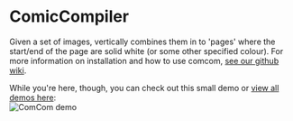 # ComicCompiler
Given a set of images, vertically combines them in to 'pages' where the start/end of the page are solid white (or some other specified colour).
For more information on installation and how to use comcom, [see our github wiki](https://github.com/bajuwa/ComicCompiler/wiki).

While you're here, though, you can check out this small demo or [view all demos here](https://github.com/bajuwa/ComicCompiler/blob/master/demos/):   
![ComCom demo](https://raw.githubusercontent.com/bajuwa/ComicCompiler/master/demos/gui-compile.gif) 
